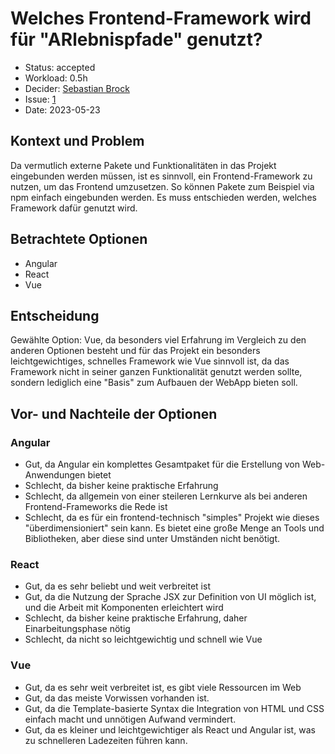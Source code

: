 # Welches Frontend-Framework wird für "ARlebnispfade" genutzt?

* Status: accepted
* Workload: 0.5h
* Decider: [Sebastian Brock](https://github.com/sebastianbroc)
* Issue: [1](https://github.com/mi-classroom/mi-master-wt-beiboot-2023/issues/1)
* Date: 2023-05-23

## Kontext und Problem

Da vermutlich externe Pakete und Funktionalitäten in das Projekt eingebunden werden müssen, ist es sinnvoll, ein Frontend-Framework zu nutzen, um das Frontend umzusetzen. So können Pakete zum Beispiel via npm einfach eingebunden werden. Es muss entschieden werden, welches Framework dafür genutzt wird.

## Betrachtete Optionen

* Angular
* React
* Vue

## Entscheidung

Gewählte Option: Vue, da besonders viel Erfahrung im Vergleich zu den anderen Optionen besteht und für das Projekt ein besonders leichtgewichtiges, schnelles Framework wie Vue sinnvoll ist, da das Framework nicht in seiner ganzen Funktionalität genutzt werden sollte, sondern lediglich eine "Basis" zum Aufbauen der WebApp bieten soll.

## Vor- und Nachteile der Optionen

### Angular

* Gut, da Angular ein komplettes Gesamtpaket für die Erstellung von Web-Anwendungen bietet
* Schlecht, da bisher keine praktische Erfahrung
* Schlecht, da allgemein von einer steileren Lernkurve als bei anderen Frontend-Frameworks die Rede ist
* Schlecht, da es für ein frontend-technisch "simples" Projekt wie dieses "überdimensioniert" sein kann. Es bietet eine große Menge an Tools und Bibliotheken, aber diese sind unter Umständen nicht benötigt.

### React

* Gut, da es sehr beliebt und weit verbreitet ist
* Gut, da die Nutzung der Sprache JSX zur Definition von UI möglich ist, und die Arbeit mit Komponenten erleichtert wird
* Schlecht, da bisher keine praktische Erfahrung, daher Einarbeitungsphase nötig
* Schlecht, da nicht so leichtgewichtig und schnell wie Vue

### Vue

* Gut, da es sehr weit verbreitet ist, es gibt viele Ressourcen im Web
* Gut, da das meiste Vorwissen vorhanden ist.
* Gut, da die Template-basierte Syntax die Integration von HTML und CSS einfach macht und unnötigen Aufwand vermindert.
* Gut, da es kleiner und leichtgewichtiger als React und Angular ist, was zu schnelleren Ladezeiten führen kann.